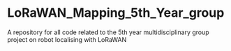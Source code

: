 # LoRaWAN_Mapping_5th_Year_group
A repository for all code related to the 5th year multidisciplinary group project on robot localising with LoRaWAN

